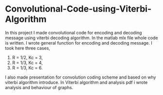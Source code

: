# Convolutional-Code-using-Viterbi-Algorithm
In this project I made convolutional code for encoding and decoding message using viterbi decoding algorithm. In the matlab mlx file whole code is written. I wrote general function for encoding and decoding message. I took here three cases,
1. R = 1/2, Kc = 3,
2. R = 1/3, Kc = 4,
3. R = 1/3, Kc = 6.

I also made presentation for convolution coding scheme and based on why viterbi algorithm introduce.
In Viterbi algorithm and analysis pdf i wrote analysis and behaviour of graphs. 
